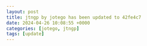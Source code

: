 ```yaml
---
layout: post
title: jtngp by jotego has been updated to 42fe4c7
date: 2024-04-26 10:08:55 +0000
categories: [jotego, jtngp]
tags: [update]
---
```


